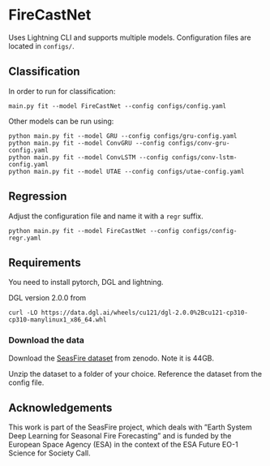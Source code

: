 
# FireCastNet

Uses Lightning CLI and supports multiple models. Configuration files are located in `configs/`.

## Classification

In order to run for classification:

```
main.py fit --model FireCastNet --config configs/config.yaml
```

Other models can be run using:

```
python main.py fit --model GRU --config configs/gru-config.yaml
python main.py fit --model ConvGRU --config configs/conv-gru-config.yaml
python main.py fit --model ConvLSTM --config configs/conv-lstm-config.yaml
python main.py fit --model UTAE --config configs/utae-config.yaml
```

## Regression

Adjust the configuration file and name it with a `regr` suffix. 

```
python main.py fit --model FireCastNet --config configs/config-regr.yaml
```

## Requirements 

You need to install pytorch, DGL and lightning. 

DGL version 2.0.0 from 
```
curl -LO https://data.dgl.ai/wheels/cu121/dgl-2.0.0%2Bcu121-cp310-cp310-manylinux1_x86_64.whl
```

### Download the data

Download the [SeasFire dataset](https://zenodo.org/record/8055879) from zenodo. Note it is 44GB. 

Unzip the dataset to a folder of your choice. Reference the dataset from the config file.

## Acknowledgements

This work is part of the SeasFire project, which deals with
”Earth System Deep Learning for Seasonal Fire Forecasting”
and is funded by the European Space Agency (ESA) in the
context of the ESA Future EO-1 Science for Society Call.

